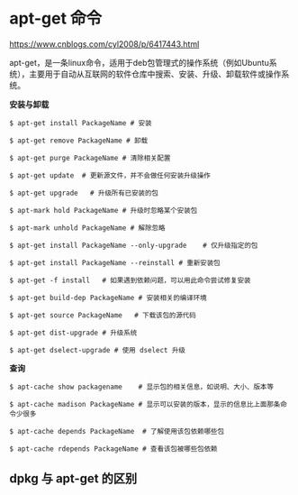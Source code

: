 # apt-get 命令

https://www.cnblogs.com/cyl2008/p/6417443.html

apt-get，是一条linux命令，适用于deb包管理式的操作系统（例如Ubuntu系统），主要用于自动从互联网的软件仓库中搜索、安装、升级、卸载软件或操作系统。

**安装与卸载**

```shell
$ apt-get install PackageName # 安装

$ apt-get remove PackageName # 卸载

$ apt-get purge PackageName # 清除相关配置

$ apt-get update  # 更新源文件，并不会做任何安装升级操作

$ apt-get upgrade	# 升级所有已安装的包

$ apt-mark hold PackageName # 升级时忽略某个安装包

$ apt-mark unhold PackageName # 解除忽略

$ apt-get install PackageName --only-upgrade	# 仅升级指定的包

$ apt-get install PackageName --reinstall # 重新安装包

$ apt-get -f install   # 如果遇到依赖问题，可以用此命令尝试修复安装

$ apt-get build-dep PackageName	# 安装相关的编译环境

$ apt-get source PackageName   # 下载该包的源代码

$ apt-get dist-upgrade # 升级系统

$ apt-get dselect-upgrade # 使用 dselect 升级

```

**查询**

```shell
$ apt-cache show packagename 	# 显示包的相关信息，如说明、大小、版本等 

$ apt-cache madison PackageName # 显示可以安装的版本，显示的信息比上面那条命令少很多

$ apt-cache depends PackageName  # 了解使用该包依赖哪些包

$ apt-cache rdepends PackageName # 查看该包被哪些包依赖

```

## dpkg 与 apt-get 的区别

